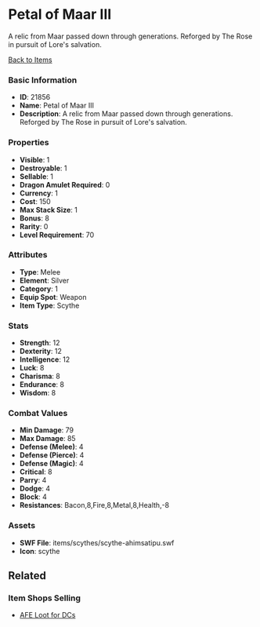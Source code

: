 # Petal of Maar III

A relic from Maar passed down through generations. Reforged by The Rose in pursuit of Lore's salvation.

[Back to Items](../items.md)

### Basic Information

- **ID**: 21856
- **Name**: Petal of Maar III
- **Description**: A relic from Maar passed down through generations. Reforged by The Rose in pursuit of Lore&#039;s salvation.

### Properties

- **Visible**: 1
- **Destroyable**: 1
- **Sellable**: 1
- **Dragon Amulet Required**: 0
- **Currency**: 1
- **Cost**: 150
- **Max Stack Size**: 1
- **Bonus**: 8
- **Rarity**: 0
- **Level Requirement**: 70

### Attributes

- **Type**: Melee
- **Element**: Silver
- **Category**: 1
- **Equip Spot**: Weapon
- **Item Type**: Scythe

### Stats

- **Strength**: 12
- **Dexterity**: 12
- **Intelligence**: 12
- **Luck**: 8
- **Charisma**: 8
- **Endurance**: 8
- **Wisdom**: 8

### Combat Values

- **Min Damage**: 79
- **Max Damage**: 85
- **Defense (Melee)**: 4
- **Defense (Pierce)**: 4
- **Defense (Magic)**: 4
- **Critical**: 8
- **Parry**: 4
- **Dodge**: 4
- **Block**: 4
- **Resistances**: Bacon,8,Fire,8,Metal,8,Health,-8

### Assets

- **SWF File**: items/scythes/scythe-ahimsatipu.swf
- **Icon**: scythe

## Related

### Item Shops Selling

- [AFE Loot for DCs](../item-shops/801-afe-loot-for-dcs.md)

